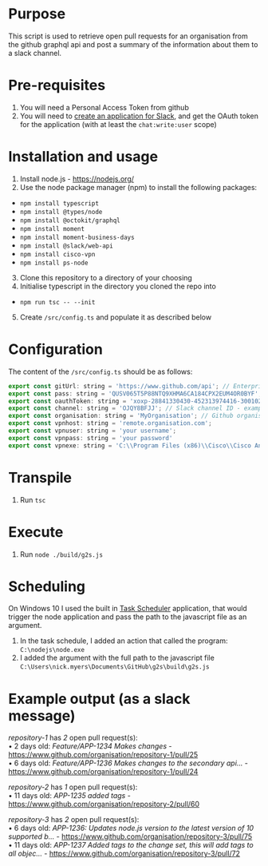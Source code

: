 # Purpose

This script is used to retrieve open pull requests for an organisation from the github graphql api and post a summary of the information about them to a slack channel.

# Pre-requisites

1. You will need a Personal Access Token from github
2. You will need to [create an application for Slack](https://api.slack.com/apps), and get the OAuth token for the application (with at least the `chat:write:user` scope)

# Installation and usage

1. Install node.js - https://nodejs.org/
2. Use the node package manager (npm) to install the following packages: 
  * `npm install typescript`
  * `npm install @types/node`
  * `npm install @octokit/graphql`
  * `npm install moment`
  * `npm install moment-business-days`
  * `npm install @slack/web-api`
  * `npm install cisco-vpn`
  * `npm install ps-node`
3. Clone this repository to a directory of your choosing
4. Initialise typescript in the directory you cloned the repo into
  * `npm run tsc -- --init`
5. Create `/src/config.ts` and populate it as described below

# Configuration

The content of the `/src/config.ts` should be as follows:

```javascript
export const gitUrl: string = 'https://www.github.com/api'; // Enterprise users should replace this with their own URL
export const pass: string = 'QUSV065T5P88NTQ9XHMA6CA184CPX2EUM4OR0BYF'; // Github personal access token - example is not a real token
export const oauthToken: string = 'xoxp-28841330430-452313974416-300102328521-k8eniubfprdxjp3m4fv65z7j1oc57lfy'; // Slack application oauth token - will start with xoxp- example is not a real token
export const channel: string = 'OJQY8BFJJ'; // Slack channel ID - example is not a real channel id
export const organisation: string = 'MyOrganisation'; // Github organisation name 
export const vpnhost: string = 'remote.organisation.com';
export const vpnuser: string = 'your username';
export const vpnpass: string = 'your password'
export const vpnexe: string = 'C:\\Program Files (x86)\\Cisco\\Cisco AnyConnect Secure Mobility Client\\vpncli.exe';
```

# Transpile

1. Run `tsc` 

# Execute

1. Run `node ./build/g2s.js`

# Scheduling

On Windows 10 I used the built in [Task Scheduler](https://en.wikipedia.org/wiki/Windows_Task_Scheduler) application, that would trigger the node application and pass the path to the javascript file as an argument.

1. In the task schedule, I added an action that called the program: `C:\nodejs\node.exe`
2. I added the argument with the full path to the javascript file `C:\Users\nick.myers\Documents\GitHub\g2s\build\g2s.js`

# Example output (as a slack message)

*repository-1* has *2* open pull request(s):  
• 2 days old: _Feature/APP-1234 Makes changes_ - https://www.github.com/organisation/repository-1/pull/25  
• 6 days old: _Feature/APP-1236 Makes changes to the secondary api…_ - https://www.github.com/organisation/repository-1/pull/24  

*repository-2* has *1* open pull request(s):  
• 11 days old: _APP-1235 added tags_ - https://www.github.com/organisation/repository-2/pull/60  

*repository-3* has *2* open pull request(s):  
• 6 days old: _APP-1236: Updates node.js version to the latest version of 10 supported b…_ - https://www.github.com/organisation/repository-3/pull/75  
• 11 days old: _APP-1237 Added tags to the change set, this will add tags to all objec…_ - https://www.github.com/organisation/repository-3/pull/72  